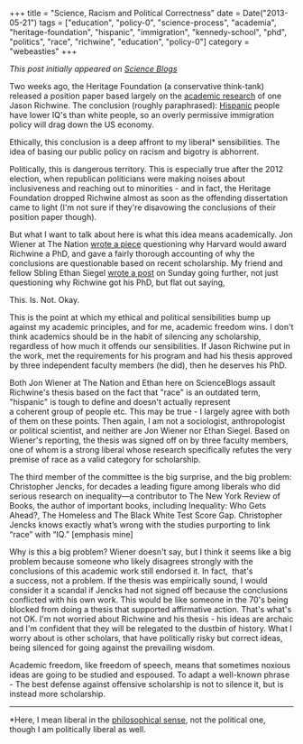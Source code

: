 +++
title = "Science, Racism and Political Correctness"
date = Date("2013-05-21")
tags = ["education", "policy-0", "science-process", "academia", "heritage-foundation", "hispanic", "immigration", "kennedy-school", "phd", "politics", "race", "richwine", "education", "policy-0"]
category = "webeasties"
+++

_This post initially appeared on [Science Blogs](http://scienceblogs.com/webeasties)_

Two weeks ago, the Heritage Foundation (a conservative think-tank) released a position paper based largely on the [academic research](http://www.scribd.com/doc/140239668/IQ-and-Immigration-[[Policy](/tag/policy-0)](/tag/policy-0)-Jason-Richwine) of one Jason Richwine. The conclusion (roughly paraphrased): [Hispanic](/tag/hispanic) people have lower IQ's than white people, so an overly permissive immigration policy will drag down the US economy.

Ethically, this conclusion is a deep affront to my liberal* sensibilities. The idea of basing our public policy on racism and bigotry is abhorrent.

Politically, this is dangerous territory. This is especially true after the 2012 election, when republican politicians were making noises about inclusiveness and reaching out to minorities - and in fact, the Heritage Foundation dropped Richwine almost as soon as the offending dissertation came to light (I'm not sure if they're disavowing the conclusions of their position paper though).

But what I want to talk about here is what this idea means academically. Jon Wiener at The Nation [wrote a piece](http://www.thenation.com/blog/174291/why-did-harvard-give-phd-discredited-approach-race-and-iq) questioning why Harvard would award Richwine a PhD, and gave a fairly thorough accounting of why the conclusions are questionable based on recent scholarship. My friend and fellow Sbling Ethan Siegel [wrote a post](http://scienceblogs.com/startswithabang/2013/05/19/weekend-diversion-against-scientific-racism/) on Sunday going further, not just questioning why Richwine got his PhD, but flat out saying,

This. Is. Not. Okay.

This is the point at which my ethical and political sensibilities bump up against my academic principles, and for me, academic freedom wins. I don't think academics should be in the habit of silencing any scholarship, regardless of how much it offends our sensibilities. If Jason Richwine put in the work, met the requirements for his program and had his thesis approved by three independent faculty members (he did), then he deserves his PhD.

Both Jon Wiener at The Nation and Ethan here on ScienceBlogs assault Richwine's thesis based on the fact that "race" is an outdated term, "hispanic" is tough to define and doesn't actually represent a coherent group of people etc. This may be true - I largely agree with both of them on these points. Then again, I am not a sociologist, anthropologist or political scientist, and neither are Jon Wiener nor Ethan Siegel. Based on Wiener's reporting, the thesis was signed off on by three faculty members, one of whom is a strong liberal whose research specifically refutes the very premise of race as a valid category for scholarship.

The third member of the committee is the big surprise, and the big problem: Christopher Jencks, for decades a leading figure among liberals who did serious research on inequality—a contributor to The New York Review of Books, the author of important books, including Inequality: Who Gets Ahead?, The Homeless and The Black White Test Score Gap. Christopher Jencks knows exactly what’s wrong with the studies purporting to link “race” with “IQ.” [emphasis mine]

Why is this a big problem? Wiener doesn't say, but I think it seems like a big problem because someone who likely disagrees strongly with the conclusions of this academic work still endorsed it. In fact,  that's a success, not a problem. If the thesis was empirically sound, I would consider it a scandal if Jencks had not signed off because the conclusions conflicted with his own work. This would be like someone in the 70's being blocked from doing a thesis that supported affirmative action. That's what's not OK. I'm not worried about Richwine and his thesis - his ideas are archaic and I'm confident that they will be relegated to the dustbin of history. What I worry about is other scholars, that have politically risky but correct ideas, being silenced for going against the prevailing wisdom.

Academic freedom, like freedom of speech, means that sometimes noxious ideas are going to be studied and espoused. To adapt a well-known phrase - The best defense against offensive scholarship is not to silence it, but is instead more scholarship.

----

*Here, I mean liberal in the [philosophical sense](http://en.wikipedia.org/wiki/Liberalism), not the political one, though I am politically liberal as well.

      
  
